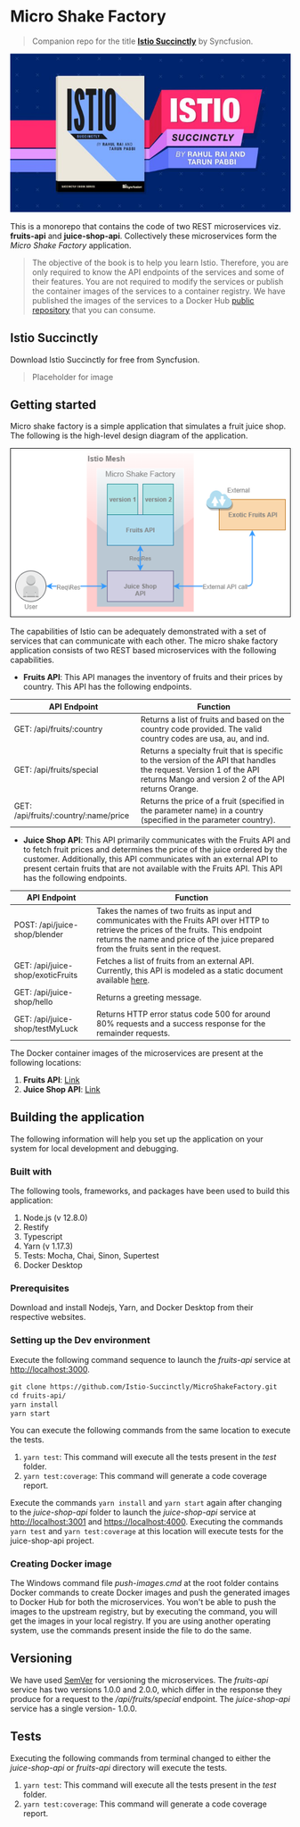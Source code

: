 # Micro Shake Factory

> Companion repo for the title [**Istio Succinctly**](https://www.syncfusion.com/ebooks/istio-succinctly) by Syncfusion.

[![cover](images/Banner.jpg)](https://www.syncfusion.com/ebooks/kubernetes-succinctly)

This is a monorepo that contains the code of two REST microservices viz. **fruits-api** and **juice-shop-api**. Collectively these microservices form the _Micro Shake Factory_ application.

> The objective of the book is to help you learn Istio. Therefore, you are only required to know the API endpoints of the services and some of their features. You are not required to modify the services or publish the container images of the services to a container registry. We have published the images of the services to a Docker Hub [public repository](https://hub.docker.com/u/istiosuccinctly) that you can consume.

## Istio Succinctly

Download Istio Succinctly for free from Syncfusion.

> Placeholder for image

## Getting started

Micro shake factory is a simple application that simulates a fruit juice shop. The following is the high-level design diagram of the application.

![High-level design](images/Microshakefactory.png)

The capabilities of Istio can be adequately demonstrated with a set of services that can communicate with each other. The micro shake factory application consists of two REST based microservices with the following capabilities.

- **Fruits API**: This API manages the inventory of fruits and their prices by country. This API has the following endpoints.

| API Endpoint                          | Function                                                                                                                                                                   |
| ------------------------------------- | -------------------------------------------------------------------------------------------------------------------------------------------------------------------------- |
| GET: /api/fruits/:country             | Returns a list of fruits and based on the country code provided. The valid country codes are usa, au, and ind.                                                             |
| GET: /api/fruits/special              | Returns a specialty fruit that is specific to the version of the API that handles the request. Version 1 of the API returns Mango and version 2 of the API returns Orange. |
| GET: /api/fruits/:country/:name/price | Returns the price of a fruit (specified in the parameter name) in a country (specified in the parameter country).                                                          |

- **Juice Shop API**: This API primarily communicates with the Fruits API and to fetch fruit prices and determines the price of the juice ordered by the customer. Additionally, this API communicates with an external API to present certain fruits that are not available with the Fruits API. This API has the following endpoints.

| API Endpoint                      | Function                                                                                                                                                                                                                        |
| --------------------------------- | ------------------------------------------------------------------------------------------------------------------------------------------------------------------------------------------------------------------------------- |
| POST: /api/juice-shop/blender     | Takes the names of two fruits as input and communicates with the Fruits API over HTTP to retrieve the prices of the fruits. This endpoint returns the name and price of the juice prepared from the fruits sent in the request. |
| GET: /api/juice-shop/exoticFruits | Fetches a list of fruits from an external API. Currently, this API is modeled as a static document available [here](https://raw.githubusercontent.com/Istio-Succinctly/ExoticFruits/master/fruits.json).                        |
| GET: /api/juice-shop/hello        | Returns a greeting message.                                                                                                                                                                                                     |
| GET: /api/juice-shop/testMyLuck   | Returns HTTP error status code 500 for around 80% requests and a success response for the remainder requests.                                                                                                                   |

The Docker container images of the microservices are present at the following locations:

1. **Fruits API**: [Link](https://hub.docker.com/r/istiosuccinctly/fruits-api)
2. **Juice Shop API**: [Link](https://hub.docker.com/r/istiosuccinctly/juice-shop-api)

## Building the application

The following information will help you set up the application on your system for local development and debugging.

### Built with

The following tools, frameworks, and packages have been used to build this application:

1. Node.js (v 12.8.0)
2. Restify
3. Typescript
4. Yarn (v 1.17.3)
5. Tests: Mocha, Chai, Sinon, Supertest
6. Docker Desktop

### Prerequisites

Download and install Nodejs, Yarn, and Docker Desktop from their respective websites.

### Setting up the Dev environment

Execute the following command sequence to launch the _fruits-api_ service at [http://localhost:3000](http://localhost:3000).

```shell
git clone https://github.com/Istio-Succinctly/MicroShakeFactory.git
cd fruits-api/
yarn install
yarn start
```

You can execute the following commands from the same location to execute the tests.

1. `yarn test`: This command will execute all the tests present in the _test_ folder.
2. `yarn test:coverage`: This command will generate a code coverage report.

Execute the commands `yarn install` and `yarn start` again after changing to the _juice-shop-api_ folder to launch the _juice-shop-api_ service at [http://localhost:3001](http://localhost:3001) and [https://localhost:4000](https://localhost:4000). Executing the commands `yarn test` and `yarn test:coverage` at this location will execute tests for the juice-shop-api project.

### Creating Docker image

The Windows command file _push-images.cmd_ at the root folder contains Docker commands to create Docker images and push the generated images to Docker Hub for both the microservices. You won't be able to push the images to the upstream registry, but by executing the command, you will get the images in your local registry. If you are using another operating system, use the commands present inside the file to do the same.

## Versioning

We have used [SemVer](http://semver.org/) for versioning the microservices. The _fruits-api_ service has two versions 1.0.0 and 2.0.0, which differ in the response they produce for a request to the _/api/fruits/special_ endpoint. The _juice-shop-api_ service has a single version- 1.0.0.

## Tests

Executing the following commands from terminal changed to either the _juice-shop-api_ or _fruits-api_ directory will execute the tests.

1. `yarn test`: This command will execute all the tests present in the _test_ folder.
2. `yarn test:coverage`: This command will generate a code coverage report.
